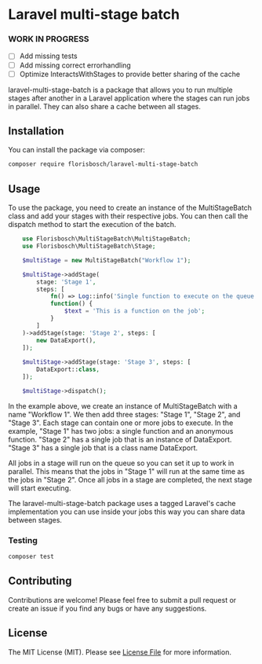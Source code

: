 # Laravel multi-stage batch

### WORK IN PROGRESS
- [ ] Add missing tests
- [ ] Add missing correct errorhandling
- [ ] Optimize InteractsWithStages to provide better sharing of the cache

laravel-multi-stage-batch is a package that allows you to run multiple stages after another in a Laravel application where the stages can run jobs in parallel. They can also share a cache between all stages.

## Installation
You can install the package via composer:

```bash
composer require florisbosch/laravel-multi-stage-batch
```

## Usage
To use the package, you need to create an instance of the MultiStageBatch class and add your stages with their respective jobs. You can then call the dispatch method to start the execution of the batch.

```php
    use Florisbosch\MultiStageBatch\MultiStageBatch;
    use Florisbosch\MultiStageBatch\Stage;

    $multiStage = new MultiStageBatch("Workflow 1");

    $multiStage->addStage(
        stage: 'Stage 1',
        steps: [
            fn() => Log::info('Single function to execute on the queue'),
            function() {
                $text = 'This is a function on the job';
            }
        ]
    )->addStage(stage: 'Stage 2', steps: [
        new DataExport(),
    ]);
    
    $multiStage->addStage(stage: 'Stage 3', steps: [
        DataExport::class, 
    ]);

    $multiStage->dispatch();
```
In the example above, we create an instance of MultiStageBatch with a name "Workflow 1". We then add three stages: "Stage 1", "Stage 2", and "Stage 3". Each stage can contain one or more jobs to execute. In the example, "Stage 1" has two jobs: a single function and an anonymous function. "Stage 2" has a single job that is an instance of DataExport. "Stage 3" has a single job that is a class name DataExport.

All jobs in a stage will run on the queue so you can set it up to work in parallel. This means that the jobs in "Stage 1" will run at the same time as the jobs in "Stage 2". Once all jobs in a stage are completed, the next stage will start executing.

The laravel-multi-stage-batch package uses a tagged Laravel's cache implementation you can use inside your jobs this way you can share data between stages.

### Testing

```bash
composer test
```

## Contributing
Contributions are welcome! Please feel free to submit a pull request or create an issue if you find any bugs or have any suggestions.

## License

The MIT License (MIT). Please see [License File](LICENSE.md) for more information.
